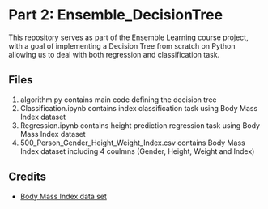 # Part 2: Ensemble_DecisionTree
This repository serves as part of the Ensemble Learning course project, with a goal of implementing a Decision Tree from scratch on Python allowing us to deal with both regression and classification task.

## Files
1. algorithm.py contains main code defining the decision tree
2. Classification.ipynb contains index classification task using Body Mass Index dataset
3. Regression.ipynb contains height prediction regression task using Body Mass Index dataset
4. 500_Person_Gender_Height_Weight_Index.csv contains Body Mass Index dataset including 4 coulmns (Gender, Height, Weight and Index)

## Credits
- [Body Mass Index data set](https://www.kaggle.com/datasets/yersever/500-person-gender-height-weight-bodymassindex)
